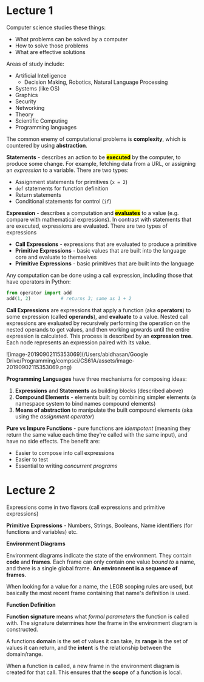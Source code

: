 # Lecture 1

Computer science studies these things:

- What problems can be solved by a computer
- How to solve those problems
- What are effective solutions

Areas of study include:

- Artificial Intelligence
  - Decision Making, Robotics, Natural Language Processing
- Systems (like OS)
- Graphics
- Security
- Networking
- Theory
- Scientific Computing
- Programming languages

The common enemy of computational problems is **complexity**, which is countered by using **abstraction**.

**Statements** - describes an action to be <mark>**executed**</mark> by the computer, to produce some change. For example, fetching data from a URL, or assigning an *expression* to a variable. There are two types:

- Assignment statements for primitives (`x = 2`)
- `def` statements for function definition
- Return statements
- Conditional statements for control (`if`)

**Expression** - describes a computation and <mark>**evaluates**</mark> to a value (e.g. compare with mathematical expressions). In contrast with statements that are executed,  expressions are evaluated. There are two types of expressions

- **Call Expressions** - expressions that are evaluated to produce a primitive
- **Primitive Expressions** - basic values that are built into the language core and evaluate to themselves
- **Primitive Expressions** - basic primitives that are built into the language

Any computation can be done using a call expression, including those that have operators in Python:

```python
from operator import add
add(1, 2)			# returns 3; same as 1 + 2
```

**Call Expressions** are expressions that apply a function (aka **operators**) to some expression (called **operands**), and **evaluate** to a value. Nested call expressions are evaluated by recursively performing the operation on the nested operands to get values, and then  working upwards until the entire expression is calculated. This process is described by an **expression tree**. Each node represents an expression paired with its value.

![image-20190902115353069](/Users/abidhasan/Google Drive/Programming/compsci/CS61A/assets/image-20190902115353069.png)



**Programming Languages** have three mechanisms for composing ideas:

1. **Expressions** and **Statements** as building blocks (described above)
2. **Compound Elements** - elements built by combining simpler elements (a namespace system to bind names compound elements)
3. **Means of abstraction** to manipulate the built compound elements (aka using the *assignment operator*)

**Pure vs Impure Functions** - pure functions are *idempotent* (meaning they return the same value each time they're called with the same input), and have no side effects. The benefit are:

- Easier to compose into call expressions
- Easier to test
- Essential to writing *concurrent programs*

# Lecture 2

Expressions come in two flavors (call expressions and primitive expressions)

**Primitive Expressions** - Numbers, Strings, Booleans, Name identifiers (for functions and variables) etc.



**Environment Diagrams**

Environment diagrams indicate the state of the environment. They contain **code** and **frames**. Each frame can only contain one value *bound to* a name, and there is a single global frame. **An environment is a sequence of frames**.

When looking for a value for a name, the LEGB scoping rules are used, but basically the most recent frame containing that name's definition is used.



**Function Definition**

**Function signature** means what *formal parameters* the function is called with. The signature determines how the frame in the environment diagram is constructed.

A functions **domain** is the set of values it can take, its **range** is the set of values it can return, and the **intent** is the relationship between the domain/range.

When a function is called, a new frame in the environment diagram is created for that call. This ensures that the **scope** of a function is local.

